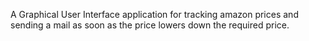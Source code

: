 A Graphical User Interface application for tracking amazon prices and sending a mail as soon as the price lowers down the required price.